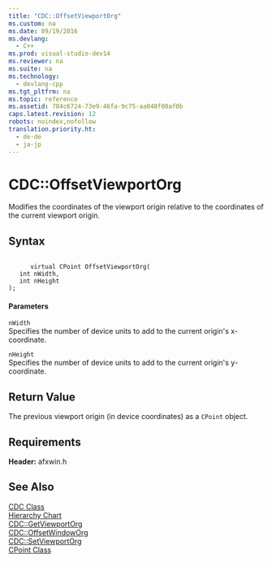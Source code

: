 ```yaml
---
title: "CDC::OffsetViewportOrg"
ms.custom: na
ms.date: 09/19/2016
ms.devlang: 
  - C++
ms.prod: visual-studio-dev14
ms.reviewer: na
ms.suite: na
ms.technology: 
  - devlang-cpp
ms.tgt_pltfrm: na
ms.topic: reference
ms.assetid: 784c6724-73e9-46fa-9c75-aa040f00af0b
caps.latest.revision: 12
robots: noindex,nofollow
translation.priority.ht: 
  - de-de
  - ja-jp
---
```

# CDC::OffsetViewportOrg
Modifies the coordinates of the viewport origin relative to the coordinates of the current viewport origin.  
  
## Syntax  
  
```  
  
      virtual CPoint OffsetViewportOrg(  
   int nWidth,  
   int nHeight   
);  
```  
  
#### Parameters  
 `nWidth`  
 Specifies the number of device units to add to the current origin's x-coordinate.  
  
 `nHeight`  
 Specifies the number of device units to add to the current origin's y-coordinate.  
  
## Return Value  
 The previous viewport origin (in device coordinates) as a `CPoint` object.  
  
## Requirements  
 **Header:** afxwin.h  
  
## See Also  
 [CDC Class](../vs140/CDC-Class.md)   
 [Hierarchy Chart](../vs140/Hierarchy-Chart.md)   
 [CDC::GetViewportOrg](../vs140/CDC--GetViewportOrg.md)   
 [CDC::OffsetWindowOrg](../vs140/CDC--OffsetWindowOrg.md)   
 [CDC::SetViewportOrg](../vs140/CDC--SetViewportOrg.md)   
 [CPoint Class](../vs140/CPoint-Class.md)